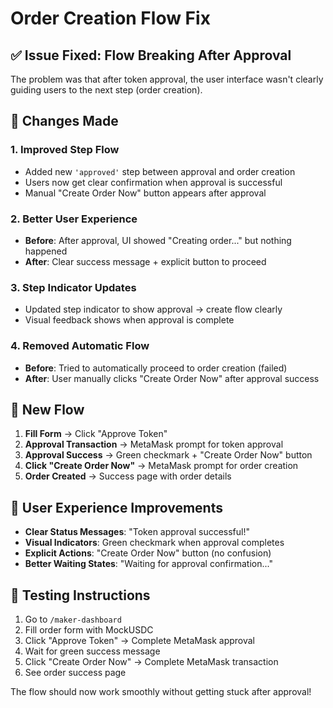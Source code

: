 # Order Creation Flow Fix

## ✅ Issue Fixed: Flow Breaking After Approval

The problem was that after token approval, the user interface wasn't clearly guiding users to the next step (order creation).

## 🔧 Changes Made

### 1. **Improved Step Flow**
- Added new `'approved'` step between approval and order creation
- Users now get clear confirmation when approval is successful
- Manual "Create Order Now" button appears after approval

### 2. **Better User Experience**
- **Before**: After approval, UI showed "Creating order..." but nothing happened
- **After**: Clear success message + explicit button to proceed

### 3. **Step Indicator Updates**
- Updated step indicator to show approval → create flow clearly
- Visual feedback shows when approval is complete

### 4. **Removed Automatic Flow**
- **Before**: Tried to automatically proceed to order creation (failed)
- **After**: User manually clicks "Create Order Now" after approval success

## 🎯 New Flow

1. **Fill Form** → Click "Approve Token"
2. **Approval Transaction** → MetaMask prompt for token approval
3. **Approval Success** → Green checkmark + "Create Order Now" button
4. **Click "Create Order Now"** → MetaMask prompt for order creation
5. **Order Created** → Success page with order details

## 🎉 User Experience Improvements

- **Clear Status Messages**: "Token approval successful!"
- **Visual Indicators**: Green checkmark when approval completes
- **Explicit Actions**: "Create Order Now" button (no confusion)
- **Better Waiting States**: "Waiting for approval confirmation..."

## 🧪 Testing Instructions

1. Go to `/maker-dashboard`
2. Fill order form with MockUSDC
3. Click "Approve Token" → Complete MetaMask approval
4. Wait for green success message
5. Click "Create Order Now" → Complete MetaMask transaction
6. See order success page

The flow should now work smoothly without getting stuck after approval!